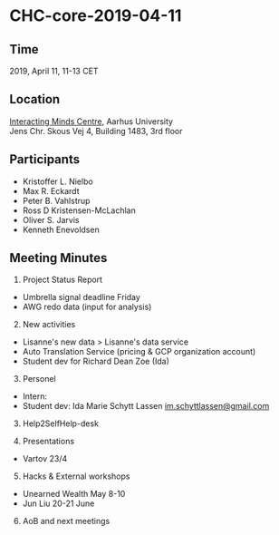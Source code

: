 # CHC-core-2019-04-11 #

## Time ##
2019, April 11, 11-13 CET

## Location ##
[Interacting Minds Centre](http://www.au.dk/om/organisation/find-au/bygningskort/?b=1483), Aarhus University  
Jens Chr. Skous Vej 4, Building 1483, 3rd floor

## Participants ##
- Kristoffer L. Nielbo
- Max R. Eckardt
- Peter B. Vahlstrup
- Ross D Kristensen-McLachlan
- Oliver S. Jarvis
- Kenneth Enevoldsen

## Meeting Minutes ##

1. Project Status Report
  - Umbrella signal deadline Friday
  - AWG redo data (input for analysis)


2. New activities
  - Lisanne's new data > Lisanne's data service
  - Auto Translation Service (pricing & GCP organization account)
  - Student dev for Richard Dean Zoe (Ida)

3. Personel
  - Intern:
  - Student dev: Ida Marie Schytt Lassen <im.schyttlassen@gmail.com>

3. Help2SelfHelp-desk

4. Presentations
  - Vartov 23/4

5. Hacks & External workshops
  - Unearned Wealth May 8-10
  - Jun Liu 20-21 June

6. AoB and next meetings

